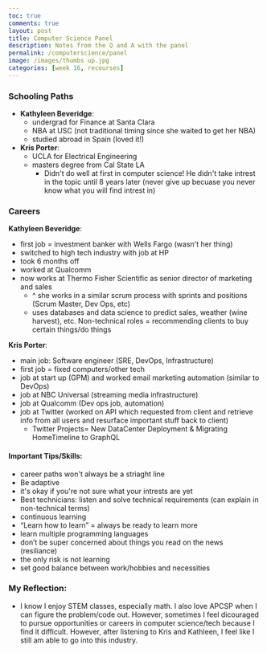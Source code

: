 ```yaml
---
toc: true
comments: true
layout: post
title: Computer Science Panel 
description: Notes from the Q and A with the panel
permalink: /computerscience/panel
image: /images/thumbs up.jpg
categories: [week 16, recourses]
---
```


### Schooling Paths
- **Kathyleen Beveridge**:
    - undergrad for Finance at Santa Clara
    - NBA at USC (not traditional timing since she waited to get her NBA)
    - studied abroad in Spain (loved it!)
- **Kris Porter**:
    - UCLA for Electrical Engineering
    - masters degree from Cal State LA
        - Didn't do well at first in computer science! He didn't take intrest in the topic until 8 years later (never give up becuase you never know what you will find intrest in)


### Careers
**Kathyleen Beveridge**:
- first job = investment banker with Wells Fargo (wasn't her thing)
- switched to high tech industry with job at HP
- took 6 months off
- worked at Qualcomm
- now works at Thermo Fisher Scientific as senior director of marketing and sales
    - ^ she works in a similar scrum process with sprints and positions (Scrum Master, Dev Ops, etc)
    - uses databases and data science to predict sales, weather (wine harvest), etc. Non-technical roles = recommending clients to buy certain things/do things

**Kris Porter**:
- main job: Software engineer (SRE, DevOps, Infrastructure)
- first job = fixed computers/other tech
- job at start up (GPM) and worked email marketing automation (similar to DevOps)
- job at NBC Universal (streaming media infrastructure)
- job at Qualcomm (Dev ops job, automation)
- job at Twitter (worked on API which requested from client and retrieve info from all users and resurface important stuff back to client)
    - Twitter Projects= New DataCenter Deployment & Migrating HomeTimeline to GraphQL


#### Important Tips/Skills:
- career paths won't always be a striaght line
- Be adaptive
- it's okay if you're not sure what your intrests are yet
- Best technicians: listen and solve technical requirements (can explain in non-technical terms)
- continuous learning
- “Learn how to learn” = always be ready to learn more
- learn multiple programming languages
- don’t be super concerned about things you read on the news (resiliance)
- the only risk is not learning
- set good balance between work/hobbies and necessities

### My Reflection:
- I know I enjoy STEM classes, especially math. I also love APCSP when I can figure the problem/code out. However, sometimes I feel dicouraged to pursue opportunities or careers in computer science/tech because I find it difficult. However, after listening to Kris and Kathleen, I feel like I still am able to go into this industry. 


